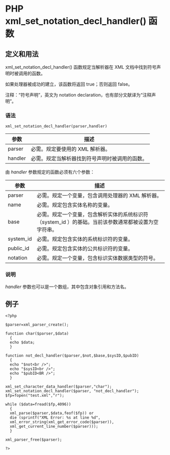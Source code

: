 # PHP xml_set_notation_decl_handler() 函数



## 定义和用法

xml_set_notation_decl_handler() 函数规定当解析器在 XML 文档中找到符号声明时被调用的函数。

如果处理器被成功的建立，该函数将返回 true；否则返回 false。

注释：“符号声明”，英文为 notation declaration，也有部分文献译为“注释声明”。

### 语法

```
xml_set_notation_decl_handler(parser,handler)
```

| 参数 | 描述 |
| --- | --- |
| parser | 必需。规定要使用的 XML 解析器。 |
| handler | 必需。规定当解析器找到符号声明时被调用的函数。 |

由 _handler_ 参数规定的函数必须有六个参数：

| 参数 | 描述 |
| --- | --- |
| parser | 必需。规定一个变量，包含调用处理器的 XML 解析器。 |
| name | 必需。规定包含实体名称的变量。 |
| base | 必需。规定一个变量，包含解析实体的系统标识符（system_id ）的基础。当前该参数通常都被设置为空字符串。 |
| system_id | 必需。规定包含实体的系统标识符的变量。 |
| public_id | 必需。规定包含实体的公共标识符的变量。 |
| notation | 必需。规定一个变量，包含标识实体数据类型的符号。 |

### 说明

_handler_ 参数也可以是一个数组，其中包含对象引用和方法名。

## 例子

```
<?php

$parser=xml_parser_create();

function char($parser,$data)
  {
  echo $data;
  }

function not_decl_handler($parser,$not,$base,$sysID,$pubID)
  {
  echo "$not<br />";
  echo "$sysID<br />";
  echo "$pubID<BR />";
  }

xml_set_character_data_handler($parser,"char");
xml_set_notation_decl_handler($parser, "not_decl_handler");
$fp=fopen("test.xml","r");

while ($data=fread($fp,4096))
  {
  xml_parse($parser,$data,feof($fp)) or
  die (sprintf("XML Error: %s at line %d",
  xml_error_string(xml_get_error_code($parser)),
  xml_get_current_line_number($parser)));
  }

xml_parser_free($parser);

?>
```
